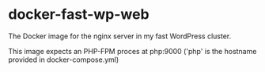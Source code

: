 # docker-fast-wp-web
The Docker image for the nginx server in my fast WordPress cluster.

This image expects an PHP-FPM proces at php:9000
('php' is the hostname provided in docker-compose.yml)
